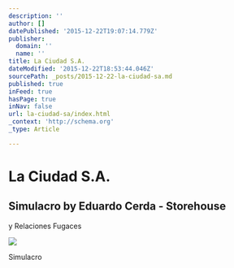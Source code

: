 ```yaml
---
description: ''
author: []
datePublished: '2015-12-22T19:07:14.779Z'
publisher:
  domain: ''
  name: ''
title: La Ciudad S.A.
dateModified: '2015-12-22T18:53:44.046Z'
sourcePath: _posts/2015-12-22-la-ciudad-sa.md
published: true
inFeed: true
hasPage: true
inNav: false
url: la-ciudad-sa/index.html
_context: 'http://schema.org'
_type: Article

---
```

# La Ciudad S.A.

<article style=""><h1>Simulacro by Eduardo Cerda - Storehouse</h1><p>y Relaciones Fugaces</p><img src="https://d12oemfd9cl6ha.cloudfront.net/i/client_uploads/282565/086A9434-D2DE-4031-85CA-5DEE93A6084B.jpg?w=1024&amp;h=1024&amp;crop_mode=fit&amp;v=2" /></article>

Simulacro